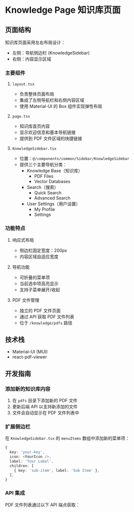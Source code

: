 # Knowledge Page 知识库页面

## 页面结构

知识库页面采用左右布局设计：
- 左侧：导航侧边栏 (KnowledgeSidebar)
- 右侧：内容显示区域

### 主要组件

1. `layout.tsx`
   - 负责整体页面布局
   - 集成了左侧导航栏和右侧内容区域
   - 使用 Material-UI 的 Box 组件实现弹性布局

2. `page.tsx`
   - 知识库首页内容
   - 显示欢迎信息和基本导航链接
   - 提供到 PDF 文件区域的快捷链接

3. `KnowledgeSidebar.tsx`
   - 位置：`@/components/common/Sidebar/KnowledgeSidebar`
   - 提供三个主要导航分类：
     - Knowledge Base（知识库）
       - PDF Files
       - Vector Databases
     - Search（搜索）
       - Quick Search
       - Advanced Search
     - User Settings（用户设置）
       - My Profile
       - Settings

### 功能特点

1. 响应式布局
   - 侧边栏固定宽度：200px
   - 内容区域自适应宽度

2. 导航功能
   - 可折叠的菜单项
   - 当前选中项高亮显示
   - 支持子菜单展开/收起

3. PDF 文件管理
   - 独立的 PDF 文件页面
   - 通过 API 获取 PDF 文件列表
   - 位于 `/knowledge/pdfs` 路径

## 技术栈

- Material-UI (MUI)
- react-pdf-viewer

## 开发指南

### 添加新的知识库内容

1. 在 `pdfs` 目录下添加新的 PDF 文件
2. 更新后端 API 以支持新添加的文件
3. 文件会自动显示在 PDF 文件列表中

### 扩展侧边栏

在 `KnowledgeSidebar.tsx` 的 `menuItems` 数组中添加新的菜单项：

```typescript
{
  key: 'your-key',
  icon: <YourIcon />,
  label: 'Your Label',
  children: [
    { key: 'sub-item', label: 'Sub Item' },
  ],
}
```

### API 集成

PDF 文件列表通过以下 API 端点获取：
